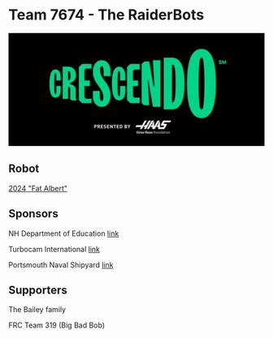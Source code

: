 Team 7674 - The RaiderBots
==========================

![Crescendo](https://github.com/team7674/team7674/blob/main/crescendo.jpg?raw=true)

## Robot 

[2024 "Fat Albert"](https://github.com/team7674/team7674/blob/main/ROBOT2024.md)

## Sponsors

NH Department of Education [link](https://www.education.nh.gov/)

Turbocam International [link](https://www.turbocam.com/)

Portsmouth Naval Shipyard [link](https://www.navsea.navy.mil/Home/Shipyards/Portsmouth/)

## Supporters

The Bailey family

FRC Team 319 (Big Bad Bob)
